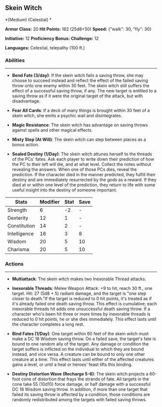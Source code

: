 ## Skein Witch
*(Medium) (Celestial) *

**Armor Class:** 20
**Hit Points:** 162 (25d8+50)
**Speed:** {"walk": 30, "fly": 30}

**Initiative:** 12
**Proficiency Bonus:**
**Challenge:** 12

**Languages:** Celestial, telepathy (100 ft.)

### Abilities
 --- 
- **Bend Fate (3/day)**: If the skein witch fails a saving throw, she may choose to succeed instead and reflect the effect of the failed saving throw onto one enemy within 30 feet. The skein witch still suffers the effect of a successful saving throw, if any. The new target is entitled to a saving throw as if it were the original target of the attack, but with disadvantage.

- **Fear All Cards**: If a deck of many things is brought within 30 feet of a skein witch, she emits a psychic wail and disintegrates.

- **Magic Resistance**: The skein witch has advantage on saving throws against spells and other magical effects.

- **Misty Step (At Will)**: The skein witch can step between places as a bonus action.

- **Sealed Destiny (1/Day)**: The skein witch attunes herself to the threads of the PCs' fates. Ask each player to write down their prediction of how the PC to their left will die, and at what level. Collect the notes without revealing the answers. When one of those PCs dies, reveal the prediction. If the character died in the manner predicted, they fulfill their destiny and are immediately resurrected by the gods as a reward. If they died at or within one level of the prediction, they return to life with some useful insight into the destiny of someone important.



| Stats | Modifier | Stat | Save
| ---- | ---- | ---- | ---- |
| Strength | 6 | -2 | - |
| Dexterity | 12 | 1 | - |
| Constitution | 14 | 2 | - |
| Intelligence | 16 | 3 | 8 |
| Wisdom | 20 | 5 | 10 |
| Charisma | 20 | 5 | 10 |

### Actions
 --- 
- **Multiattack**: The skein witch makes two Inexorable Thread attacks.

- **Inexorable Threads**: Melee Weapon Attack: +9 to hit, reach 30 ft., one target. Hit: 27 (5d8 + 5) radiant damage, and the target is "one step closer to death."If the target is reduced to 0 hit points, it's treated as if it's already failed one death saving throw. This effect is cumulative; each inexorable threads hit adds one unsuccessful death saving throw. If a character who's been hit three or more times by inexorable threads is reduced to 0 hit points, he or she dies immediately. This effect lasts until the character completes a long rest.

- **Bind Fates (1/Day)**: One target within 60 feet of the skein witch must make a DC 18 Wisdom saving throw. On a failed save, the target's fate is bound to one random ally of the target. Any damage or condition the target suffers is inflicted on the individual to which they are bound instead, and vice versa. A creature can be bound to only one other creature at a time. This effect lasts until either of the affected creatures gains a level, or until a heal or heroes' feast lifts this binding.

- **Destiny Distortion Wave (Recharge 5-6)**: The skein witch projects a 60-foot cone of distortion that frays the strands of fate. All targets in the cone take 55 (10d10) force damage, or half damage with a successful DC 18 Wisdom saving throw. In addition, if more than one target that failed its saving throw is affected by a condition, those conditions are randomly redistributed among the targets with failed saving throws.

